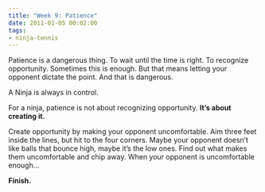 ```yaml
---
title: "Week 9: Patience"
date: 2011-01-05 00:02:00
tags:
- ninja-tennis
---
```


Patience is a dangerous thing. To wait until the time is right. To recognize opportunity. Sometimes this is enough. But that means letting your opponent dictate the point. And that is dangerous.

A Ninja is always in control.

For a ninja, patience is not about recognizing opportunity. **It’s about creating it.**

Create opportunity by making your opponent uncomfortable. Aim three feet inside the lines, but hit to the four corners. Maybe your opponent doesn’t like balls that bounce high, maybe it’s the low ones. Find out what makes them uncomfortable and chip away. When your opponent is uncomfortable enough…

**Finish.**
